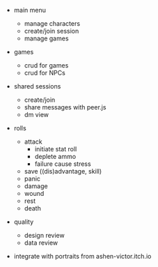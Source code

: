 - main menu
  - manage characters
  - create/join session
  - manage games

- games
  - crud for games
  - crud for NPCs

- shared sessions
  - create/join
  - share messages with peer.js
  - dm view

- rolls
  - attack
    - initiate stat roll
    - deplete ammo
    - failure cause stress
  - save ((dis)advantage, skill)
  - panic
  - damage
  - wound
  - rest
  - death

- quality
  - design review
  - data review

- integrate with portraits from ashen-victor.itch.io